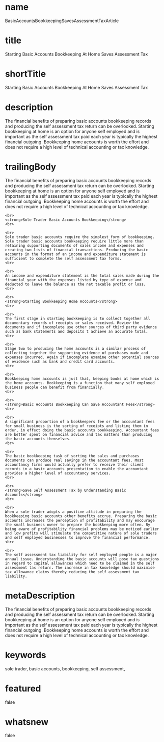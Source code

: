 # name
BasicAccountsBookkeepingSavesAssessmentTaxArticle

# title
Starting Basic Accounts Bookkeeping At Home Saves Assessment Tax

# shortTitle
Starting Basic Accounts Bookkeeping At Home Saves Assessment Tax

# description
<p>The financial benefits of preparing basic accounts bookkeeping records and producing the self assessment tax return can be overlooked. Starting bookkeeping at home is an option for anyone self employed and is important as the self assessment tax paid each year is typically the highest financial outgoing. Bookkeeping home accounts is worth the effort and does not require a high level of technical accounting or tax knowledge.</p>

# trailingBody
<p>
    The financial benefits of preparing basic accounts bookkeeping records and producing the self assessment tax return can be overlooked. Starting bookkeeping at home is an option for anyone self employed and is important as the self assessment tax paid each year is typically the highest financial outgoing. Bookkeeping home accounts is worth the effort and does not require a high level of technical accounting or tax knowledge.
    <br>
     
    <br>
    <strong>Sole Trader Basic Accounts Bookkeeping</strong>
    <br>
     
    <br>
    Sole trader basic accounts require the simplest form of bookkeeping. Sole trader basic accounts bookkeeping require little more than retaining supporting documents of sales income and expenses and creating two lists of financial transactions. Producing the basic accounts in the format of an income and expenditure statement is sufficient to complete the self assessment tax forms.
    <br>
     
    <br>
    An income and expenditure statement is the total sales made during the financial year with the expenses listed by type of expense and deducted to leave the balance as the net taxable profit or loss.
    <br>
     
    <br>
    <strong>Starting Bookkeeping Home Accounts</strong>
    <br>
     
    <br>
    The first stage in starting bookkeeping is to collect together all documentary records of receipts or sales received. Review the documents and if incomplete use other sources of third party evidence such as bank statements and deposits t achieve an accurate total.
    <br>
     
    <br>
    Stage two to producing the home accounts is a similar process of collecting together the supporting evidence of purchases made and expenses incurred. Again if incomplete examine other potential sources of evidence such as bank and credit card accounts.
    <br>
     
    <br>
    Bookkeeping home accounts is just that, keeping books at home which is the home accounts. Bookkeeping is a function that many self employed business people can benefit from financially.
    <br>
     
    <br>
    <strong>Basic Accounts Bookkeeping Can Save Accountant Fees</strong>
    <br>
     
    <br>
    A significant proportion of a bookkeepers fee or the accountant fees for small business is the sorting of receipts and listing them in order, in effect doing the basic accounts bookkeeping. Accountant fees are better spent on financial advice and tax matters than producing the basic accounts themselves.
    <br>
     
    <br>
    The basic bookkeeping task of sorting the sales and purchases documents can produce real savings in the accountant fees. Most accountancy firms would actually prefer to receive their client records in a basic accounts presentation to enable the accountant provides a higher level of accountancy services.
    <br>
     
    <br>
    <strong>Save Self Assessment Tax by Understanding Basic Accounts</strong>
    <br>
     
    <br>
    When a sole trader adopts a positive attitude in preparing the bookkeeping basic accounts other benefits accrue. Preparing the basic accounts increases the perception of profitability and may encourage the small business owner to prepare the bookkeeping more often. By being aware of profitability financial problems may be noticed earlier and low profits will stimulate the competitive nature of sole traders and self employed businesses to improve the financial performance.
    <br>
     
    <br>
    The self assessment tax liability for self employed people is a major annual issue. Understanding the basic accounts will pose tax questions in regard to capital allowances which need to be claimed in the self assessment tax return. The increase in tax knowledge should maximise tax allowance claims thereby reducing the self assessment tax liability.
</p>


# metaDescription
The financial benefits of preparing basic accounts bookkeeping records and producing the self assessment tax return can be overlooked. Starting bookkeeping at home is an option for anyone self employed and is important as the self assessment tax paid each year is typically the highest financial outgoing. Bookkeeping home accounts is worth the effort and does not require a high level of technical accounting or tax knowledge.

# keywords
sole trader, basic accounts, bookkeeping, self assessment,

# featured
false

# whatsnew
false
